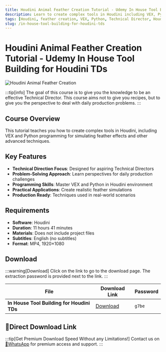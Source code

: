 ```yaml
---
title: Houdini Animal Feather Creation Tutorial - Udemy In House Tool Building for Houdini TDs
description: Learn to create complex tools in Houdini including VEX, Python for simulating feather effects. Gain the knowledge to be an effective Technical Director.
tags: [Houdini, feather creation, VEX, Python, Technical Director, Houdini TD, Udemy, 3D animation, visual effects]
slug: /in-house-tool-building-for-houdini-tds
---
```


<!--Last updated: Sep 17 2025-->

# Houdini Animal Feather Creation Tutorial - Udemy In House Tool Building for Houdini TDs

![Houdini Animal Feather Creation](https://www.gfxcamp.com/wp-content/uploads/2025/09/Udemy-In-House-Tool-Building-for-Houdini-TDs.jpg)

:::tip[info]
The goal of this course is to give you the knowledge to be an effective Technical Director. This course aims not to give you recipes, but to give you the perspective to deal with daily production problems.
:::

## Course Overview

This tutorial teaches you how to create complex tools in Houdini, including VEX and Python programming for simulating feather effects and other advanced techniques.

## Key Features

- **Technical Direction Focus**: Designed for aspiring Technical Directors
- **Problem-Solving Approach**: Learn perspectives for daily production challenges
- **Programming Skills**: Master VEX and Python in Houdini environment
- **Practical Applications**: Create realistic feather simulations
- **Production Ready**: Techniques used in real-world scenarios

## Requirements

- **Software**: Houdini
- **Duration**: 11 hours 41 minutes
- **Materials**: Does not include project files
- **Subtitles**: English (no subtitles)
- **Format**: MP4, 1920×1080

## Download

:::warning[Download]
Click on the link to go to the download page. The extraction password is provided next to the link.
:::

| File | Download Link | Password |
| ---- | ------------- | -------- |
| **In House Tool Building for Houdini TDs** | [Download](https://pan.baidu.com/s/1Etw7SAZT6vC5DsoAdI8-MA?pwd=g7be) | `g7be` |

## 🚀Direct Download Link
:::tip[Get Premium Download Speed Without any Limitations!]
Contact us on [💬WhatsApp](https://wa.me/+8613237610083) for premium  access and support.
:::